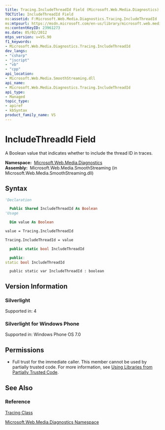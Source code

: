 ```yaml
---
title: Tracing.IncludeThreadId Field (Microsoft.Web.Media.Diagnostics)
TOCTitle: IncludeThreadId Field
ms:assetid: F:Microsoft.Web.Media.Diagnostics.Tracing.IncludeThreadId
ms:mtpsurl: https://msdn.microsoft.com/en-us/library/microsoft.web.media.diagnostics.tracing.includethreadid(v=VS.90)
ms:contentKeyID: 23961273
ms.date: 05/02/2012
mtps_version: v=VS.90
f1_keywords:
- Microsoft.Web.Media.Diagnostics.Tracing.IncludeThreadId
dev_langs:
- "csharp"
- "jscript"
- "vb"
- "cpp"
api_location:
- Microsoft.Web.Media.SmoothStreaming.dll
api_name:
- Microsoft.Web.Media.Diagnostics.Tracing.IncludeThreadId
api_type:
- Managed
topic_type:
- apiref
- kbSyntax
product_family_name: VS
---
```


# IncludeThreadId Field

A Boolean value that indicates whether to include the thread ID in traces.

**Namespace:**  [Microsoft.Web.Media.Diagnostics](microsoft-web-media-diagnostics-namespace_1.md)  
**Assembly:**  Microsoft.Web.Media.SmoothStreaming (in Microsoft.Web.Media.SmoothStreaming.dll)

## Syntax

```vb
'Declaration

  Public Shared IncludeThreadId As Boolean
'Usage

  Dim value As Boolean

value = Tracing.IncludeThreadId

Tracing.IncludeThreadId = value
```

```csharp
  public static bool IncludeThreadId
```

```cpp
  public:
static bool IncludeThreadId
```

```jscript
  public static var IncludeThreadId : boolean
```

## Version Information

### Silverlight

Supported in: 4  

### Silverlight for Windows Phone

Supported in: Windows Phone OS 7.0  

## Permissions

  - Full trust for the immediate caller. This member cannot be used by partially trusted code. For more information, see [Using Libraries from Partially Trusted Code](https://msdn.microsoft.com/library/8skskf63).

## See Also

### Reference

[Tracing Class](tracing-class-microsoft-web-media-diagnostics_1.md)

[Microsoft.Web.Media.Diagnostics Namespace](microsoft-web-media-diagnostics-namespace_1.md)

